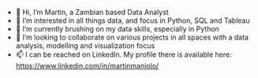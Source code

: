 - 👋  Hi, I’m Martin, a Zambian based Data Analyst
- 👀  I’m interested in all things data, and focus in Python, SQL and Tableau
- 🌱  I’m currently brushing on my data skills, especially in Python
- 💞️  I’m looking to collaborate on various projects in all spaces with a data analysis, modelling and visualization focus
- 📫  I can be reached on LinkedIn. My profile there is available here: https://www.linkedin.com/in/martinmanjolo/

<!---
mmanjolo/mmanjolo is a ✨ special ✨ repository because its `README.md` (this file) appears on your GitHub profile.
You can click the Preview link to take a look at your changes.
--->

